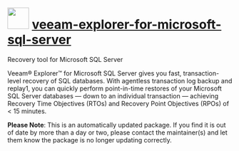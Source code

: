 # <img src="https://cdn.jsdelivr.net/gh/mkevenaar/chocolatey-packages@8981e994480a3fe0411cba996a271dd6a74c4416/icons/veeam-explorer-for-microsoft-sql-server.png" width="48" height="48"/> [veeam-explorer-for-microsoft-sql-server](https://chocolatey.org/packages/veeam-explorer-for-microsoft-sql-server)

Recovery tool for Microsoft SQL Server

Veeam® Explorer™ for Microsoft SQL Server gives you fast, transaction-level recovery of SQL databases. With agentless transaction log backup and replay1, you can quickly perform point-in-time restores of your Microsoft SQL Server databases — down to an individual transaction — achieving Recovery Time Objectives (RTOs) and Recovery Point Objectives (RPOs) of < 15 minutes.

**Please Note**: This is an automatically updated package. If you find it is
out of date by more than a day or two, please contact the maintainer(s) and
let them know the package is no longer updating correctly.
